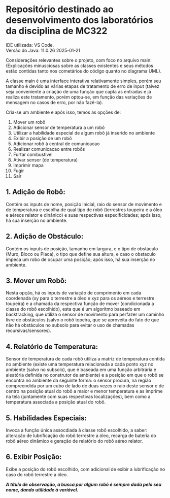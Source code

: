 
# Repositório destinado ao desenvolvimento dos laboratórios da disciplina de MC322
IDE utilizada: VS Code.  
Versão do Java:  11.0.26 2025-01-21  


<p>Considerações relevantes sobre o projeto, com foco no arquivo main: (Explicações minusciosas sobre as classes existentes e seus métodos estão contidas tanto nos cometários do código quanto no diagrama UML).  

<p>A classe main é uma interface interativa relativamente simples, porém seu tamanho é devido as várias etapas de tratamento de erro de input (talvez seja conveniente a criação de uma função que capta as entradas e já realiza este tratamento, porém optou-se, em função das variações de mensagem no casos de erro, por não fazê-la).  
  
<p>Cria-se um ambiente e após isso, temos as opções de:  
  
  1. Mover um robô
  2. Adicionar sensor de temperatura a um robô
  3. Utilizar a habilidade especial de algum robô já inserido no ambiente
  4. Exibir a posição de um robô
  5. Adicionar robô à central de comunicacao
  6. Realizar comunicacao entre robôs
  7. Furtar combustivel
  8. Ativar sensor (de temperatura)
  9. Imprimir mapa
  10. Fugir
  11. Sair
 
## 1. Adição de Robô:
Contém os inputs de nome, posição inicial, raio do sensor de movimento e de temperatura e escolha de qual tipo de robô (terrestres toupeira e a óleo e aéreos relator e dinânico) e suas respectivas especificidades; após isso, há sua inserção no ambiente.
## 2. Adição de Obstáculo: 
<p> Contém os inputs de posição, tamanho em largura, e o tipo de obstáculo (Muro, Bloco ou Placa), o tipo que define sua altura, e caso o obstaculo impeca um robo de ocupar uma posição; após isso, há sua inserção no ambiente.  
  
## 3. Mover um Robô: 
<p> Nesta opção, há os inputs de variação de comprimento em cada coordenada (xy para o terrestre a óleo e xyz para os aéreos e terrestre toupeira) e a chamada da respectiva função de mover (condicionada a classe do robô escolhido), esta que é um algorítmo baseado em backtracking, que utiliza o sensor de movimento para perfazer um caminho livre de obstáculos (salvo o robô topeira, que se aproveita do fato de que não há obstáculos no subsolo para evitar o uso de chamadas recursivas/sensores).  
  
## 4. Relatório de Temperatura: 
</p> Sensor de temperatura de cada robô utiliza a matriz de temperatura contida no ambiente (existe uma temperatura relacionada a cada ponto xyz no ambiente (salvo no subsolo), que é baseada em uma função arbitrária e aleatória definida no construtor de ambiente) e a posição em que o robô se encontra no ambiente da seguinte forma: o sensor procura, na região compreendida por um cubo de lado de duas vezes o raio deste sensor e de centro na posição atual do robô a maior e menor temperatura e as imprime na tela (juntamente com suas respectivas localizações), bem como a temperatura associada a posição atual do robô.  

## 5. Habilidades Especiais:
<p> Invoca a função única assocdiada â classe robô escolhido, a saber: alteração de lubrificação do robô terrestre a óleo, recarga de bateria do robô aéreo dinâmico e geração de relatório do robô aéreo relator.  
  
## 6. Exibir Posição:
<p> Exibe a posição do robô escolhido, com adicional de exibir a lubrificação no caso do robô terrestre a óleo.  
  
***A título de observação, a busca por algum robô é sempre dada pelo seu nome, dando utilidade à variável.***
    
